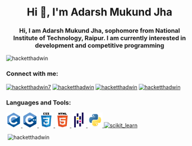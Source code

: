 <h1 align="center">Hi 👋, I'm Adarsh Mukund Jha</h1>
<h3 align="center">Hi, I am Adarsh Mukund Jha, sophomore from National Institute of Technology, Raipur. I am currently interested in development and competitive programming</h3>

<p align="left"> <img src="https://komarev.com/ghpvc/?username=hacketthadwin&label=Profile%20views&color=0e75b6&style=flat" alt="hacketthadwin" /> </p>

<h3 align="left">Connect with me:</h3>
<p align="left">
<a href="https://www.codechef.com/users/hacketthadwin7" target="blank"><img align="center" src="https://cdn.jsdelivr.net/npm/simple-icons@3.1.0/icons/codechef.svg" alt="hacketthadwin7" height="30" width="40" /></a>
<a href="https://codeforces.com/profile/hacketthadwin" target="blank"><img align="center" src="https://raw.githubusercontent.com/rahuldkjain/github-profile-readme-generator/master/src/images/icons/Social/codeforces.svg" alt="hacketthadwin" height="30" width="40" /></a>
<a href="https://www.leetcode.com/hacketthadwin" target="blank"><img align="center" src="https://raw.githubusercontent.com/rahuldkjain/github-profile-readme-generator/master/src/images/icons/Social/leet-code.svg" alt="hacketthadwin" height="30" width="40" /></a>
<a href="https://auth.geeksforgeeks.org/user/hacketthadwin" target="blank"><img align="center" src="https://raw.githubusercontent.com/rahuldkjain/github-profile-readme-generator/master/src/images/icons/Social/geeks-for-geeks.svg" alt="hacketthadwin" height="30" width="40" /></a>
</p>

<h3 align="left">Languages and Tools:</h3>
<p align="left"> <a href="https://www.cprogramming.com/" target="_blank" rel="noreferrer"> <img src="https://raw.githubusercontent.com/devicons/devicon/master/icons/c/c-original.svg" alt="c" width="40" height="40"/> </a> <a href="https://www.w3schools.com/cpp/" target="_blank" rel="noreferrer"> <img src="https://raw.githubusercontent.com/devicons/devicon/master/icons/cplusplus/cplusplus-original.svg" alt="cplusplus" width="40" height="40"/> </a> <a href="https://www.w3schools.com/css/" target="_blank" rel="noreferrer"> <img src="https://raw.githubusercontent.com/devicons/devicon/master/icons/css3/css3-original-wordmark.svg" alt="css3" width="40" height="40"/> </a> <a href="https://www.w3.org/html/" target="_blank" rel="noreferrer"> <img src="https://raw.githubusercontent.com/devicons/devicon/master/icons/html5/html5-original-wordmark.svg" alt="html5" width="40" height="40"/> </a> <a href="https://pandas.pydata.org/" target="_blank" rel="noreferrer"> <img src="https://raw.githubusercontent.com/devicons/devicon/2ae2a900d2f041da66e950e4d48052658d850630/icons/pandas/pandas-original.svg" alt="pandas" width="40" height="40"/> </a> <a href="https://www.python.org" target="_blank" rel="noreferrer"> <img src="https://raw.githubusercontent.com/devicons/devicon/master/icons/python/python-original.svg" alt="python" width="40" height="40"/> </a> <a href="https://scikit-learn.org/" target="_blank" rel="noreferrer"> <img src="https://upload.wikimedia.org/wikipedia/commons/0/05/Scikit_learn_logo_small.svg" alt="scikit_learn" width="40" height="40"/> </a> </p>

<p>&nbsp;<img align="center" src="https://github-readme-stats.vercel.app/api?username=hacketthadwin&show_icons=true&locale=en" alt="hacketthadwin" /></p>
